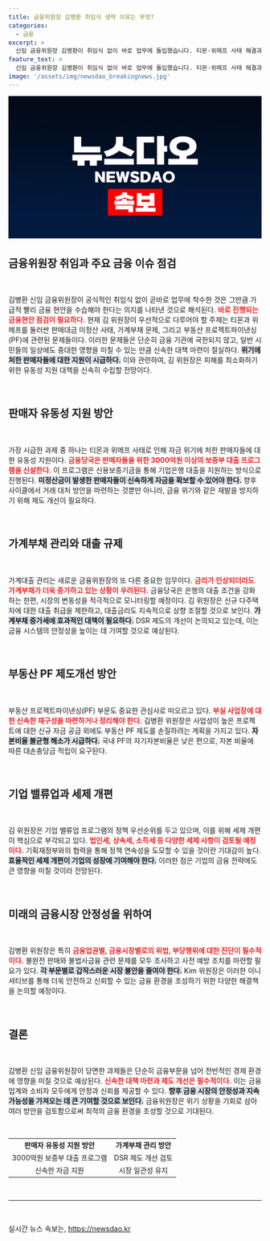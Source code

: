 ```yaml
---
title: 금융위원장 김병환 취임식 생략 이유는 무엇?
categories:
  - 금융
excerpt: >
  신임 금융위원장 김병환이 취임식 없이 바로 업무에 돌입했습니다. 티몬·위메프 사태 해결과 부동산 PF 제도 개편을 예고하며, 가계대출 관리와 최연소 위원장 기록을 남긴 그의 첫 행보에 주목해야 할 때입니다.
feature_text: >
  신임 금융위원장 김병환이 취임식 없이 바로 업무에 돌입했습니다. 티몬·위메프 사태 해결과 부동산 PF 제도 개편을 예고하며, 가계대출 관리와 최연소 위원장 기록을 남긴 그의 첫 행보에 주목해야 할 때입니다.
image: '/assets/img/newsdao_breakingnews.jpg'
---
```


<p><img src="/assets/img/newsdao_breakingnews.jpg" alt="firstkoreanews 속보" /></p>

<h2 data-ke-size="size26">금융위원장 취임과 주요 금융 이슈 점검</h2>

<p data-ke-size="size16">&nbsp;</p>

<p>김병환 신임 금융위원장이 공식적인 취임식 없이 곧바로 업무에 착수한 것은 그만큼 가급적 빨리 금융 현안을 수습해야 한다는 의지를 나타낸 것으로 해석된다. <b><span style="color: #ee2323;">바로 진행되는 금융현안 점검이 필요하다.</span></b> 현재 김 위원장이 우선적으로 다루어야 할 주제는 티몬과 위메프를 둘러싼 판매대금 미정산 사태, 가계부채 문제, 그리고 부동산 프로젝트파이낸싱(PF)에 관련된 문제들이다. 이러한 문제들은 단순히 금융 기관에 국한되지 않고, 일반 시민들의 일상에도 중대한 영향을 미칠 수 있는 만큼 신속한 대책 마련이 절실하다. <b><span style="background-color: #21538527;">위기에 처한 판매자들에 대한 지원이 시급하다.</span></b> 이와 관련하여, 김 위원장은 피해를 최소화하기 위한 유동성 지원 대책을 신속히 수립할 전망이다. </p>

<p data-ke-size="size16">&nbsp;</p>

<h2 data-ke-size="size26">판매자 유동성 지원 방안</h2>

<p data-ke-size="size16">&nbsp;</p>

<p>가장 시급한 과제 중 하나는 티몬과 위메프 사태로 인해 자금 위기에 처한 판매자들에 대한 유동성 지원이다. <b><span style="color: #ee2323;">금융당국은 판매자들을 위한 3000억원 이상의 보증부 대출 프로그램을 신설한다.</span></b> 이 프로그램은 신용보증기금을 통해 기업은행 대출을 지원하는 방식으로 진행된다. <b><span style="background-color: #21538527;">미정산금이 발생한 판매자들이 신속하게 자금을 확보할 수 있어야 한다.</span></b> 향후 사이클에서 거래 대처 방안을 마련하는 것뿐만 아니라, 금융 위기와 같은 재발을 방지하기 위해 제도 개선이 필요하다.</p>

<p data-ke-size="size16">&nbsp;</p>

<h2 data-ke-size="size26">가계부채 관리와 대출 규제</h2>

<p data-ke-size="size16">&nbsp;</p>

<p>가계대출 관리는 새로운 금융위원장의 또 다른 중요한 임무이다. <b><span style="color: #ee2323;">금리가 인상되더라도 가계부채가 더욱 증가하고 있는 상황이 우려된다.</span></b> 금융당국은 은행의 대출 조건을 강화하는 한편, 시장의 변동성을 적극적으로 모니터링할 예정이다. 김 위원장은 신규 다주택자에 대한 대출 취급을 제한하고, 대출금리도 지속적으로 상향 조절할 것으로 보인다. <b><span style="background-color: #21538527;">가계부채 증가세에 효과적인 대책이 필요하다.</span></b> DSR 제도의 개선이 논의되고 있는데, 이는 금융 시스템의 안정성을 높이는 데 기여할 것으로 예상된다.</p>

<p data-ke-size="size16">&nbsp;</p>

<h2 data-ke-size="size26">부동산 PF 제도개선 방안</h2>

<p data-ke-size="size16">&nbsp;</p>

<p>부동산 프로젝트파이낸싱(PF) 부문도 중요한 관심사로 떠오르고 있다. <b><span style="color: #ee2323;">부실 사업장에 대한 신속한 재구성을 마련하거나 정리해야 한다.</span></b> 김병환 위원장은 사업성이 높은 프로젝트에 대한 신규 자금 공급 외에도 부동산 PF 제도를 손질하려는 계획을 가지고 있다. <b><span style="background-color: #21538527;">자본비율 불균형 해소가 시급하다.</span></b> 국내 PF의 자기자본비율은 낮은 편으로, 자본 비율에 따른 대손충당금 적립이 요구된다.</p>

<p data-ke-size="size16">&nbsp;</p>

<h2 data-ke-size="size26">기업 밸류업과 세제 개편</h2>

<p data-ke-size="size16">&nbsp;</p>

<p>김 위원장은 기업 밸류업 프로그램의 정책 우선순위를 두고 있으며, 이를 위해 세제 개편이 핵심으로 부각되고 있다. <b><span style="color: #ee2323;">법인세, 상속세, 소득세 등 다양한 세제 사항이 검토될 예정이다.</span></b> 기획재정부와의 협력을 통해 정책 연속성을 도모할 수 있을 것이란 기대감이 높다. <b><span style="background-color: #21538527;">효율적인 세제 개편이 기업의 성장에 기여해야 한다.</span></b> 이러한 점은 기업의 금융 전략에도 큰 영향을 미칠 것이라 전망된다.</p>

<p data-ke-size="size16">&nbsp;</p>

<h2 data-ke-size="size26">미래의 금융시장 안정성을 위하여</h2>

<p data-ke-size="size16">&nbsp;</p>

<p>김병환 위원장은 특히 <b><span style="color: #ee2323;">금융업권별, 금융시장별로의 위법, 부당행위에 대한 진단이 필수적이다.</span></b> 불완전 판매와 불법사금융 관련 문제를 모두 조사하고 사전 예방 조치를 마련할 필요가 있다. <b><span style="background-color: #21538527;">각 부문별로 갑작스러운 시장 불안을 줄여야 한다.</span></b> Kim 위원장은 이러한 이니셔티브를 통해 더욱 안전하고 신뢰할 수 있는 금융 환경을 조성하기 위한 다양한 해결책을 논의할 예정이다.</p>

<p data-ke-size="size16">&nbsp;</p>

<h2 data-ke-size="size26">결론</h2>

<p data-ke-size="size16">&nbsp;</p>

<p>김병환 신임 금융위원장이 당면한 과제들은 단순히 금융부문을 넘어 전반적인 경제 환경에 영향을 미칠 것으로 예상된다. <b><span style="color: #ee2323;">신속한 대책 마련과 제도 개선은 필수적이다.</span></b> 이는 금융업계와 소비자 모두에게 안정과 신뢰를 제공할 수 있다. <b><span style="background-color: #21538527;"> 향후 금융 시장의 안정성과 지속가능성을 가져오는 데 큰 기여할 것으로 보인다.</span></b> 금융위원장은 위기 상황을 기회로 삼아 여러 방안을 검토함으로써 최적의 금융 환경을 조성할 것으로 기대된다.</p>

<p data-ke-size="size16">&nbsp;</p>

<table style="width: 100%; border-collapse: collapse;">
  <tr>
    <td style="text-align: center; height: 17px;"><b>판매자 유동성 지원 방안</b></td>
    <td style="text-align: center; height: 17px;"><b>가계부채 관리 방안</b></td>
  </tr>
  <tr>
    <td style="text-align: center; height: 17px;">3000억원 보증부 대출 프로그램</td>
    <td style="text-align: center; height: 17px;">DSR 제도 개선 검토</td>
  </tr>
  <tr>
    <td style="text-align: center; height: 17px;">신속한 자금 지원</td>
    <td style="text-align: center; height: 17px;">시장 일관성 유지</td>
  </tr>
</table>

<p data-ke-size="size16">&nbsp;</p>

<hr>

<p data-ke-size="size16">&nbsp;</p>
실시간 뉴스 속보는, <a href="https://newsdao.kr" rel="dofollow">https://newsdao.kr</a>


